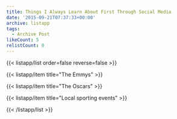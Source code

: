 ```yaml
---
title: Things I Always Learn About First Through Social Media
date: '2015-09-21T07:37:33+00:00'
archive: listapp
tags: 
  - Archive Post
likeCount: 5
relistCount: 0
---
```



{{< listapp/list order=false reverse=false >}}

   {{< listapp/item title="The Emmys" >}}

   {{< listapp/item title="The Oscars" >}}

   {{< listapp/item title="Local sporting events" >}}

{{< /listapp/list >}}
